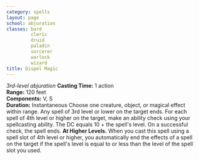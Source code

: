 ```yaml
---
category: spells
layout: page
school: abjuration
classes: bard
         cleric
         druid
         paladin
         sorcerer
         warlock
         wizard
title: Dispel Magic 
---
```

_3rd-level abjuration_ 
**Casting Time:** 1 action    
**Range:** 120 feet    
**Components:** V, S    
**Duration:** Instantaneous 
Choose one creature, object, or magical effect within range. Any spell of 3rd level or lower on the target ends. For each spell of 4th level or higher on the target, make an ability check using your spellcasting ability. The DC equals 10 + the spell's level. On a successful check, the spell ends. 
**At Higher Levels.** When you cast this spell using a spell slot of 4th level or higher, you automatically end the effects of a spell on the target if the spell's level is equal to or less than the level of the spell slot you used. 